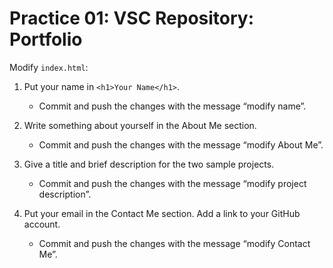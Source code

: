 # Practice 01: VSC Repository: Portfolio

Modify `index.html`:

1. Put your name in `<h1>Your Name</h1>`.
    - Commit and push the changes with the message “modify name”.

2. Write something about yourself in the About Me section.
    - Commit and push the changes with the message “modify About Me”.

3. Give a title and brief description for the two sample projects.
    - Commit and push the changes with the message “modify project description”.

4. Put your email in the Contact Me section. Add a link to your GitHub account.
    - Commit and push the changes with the message “modify Contact Me”.


